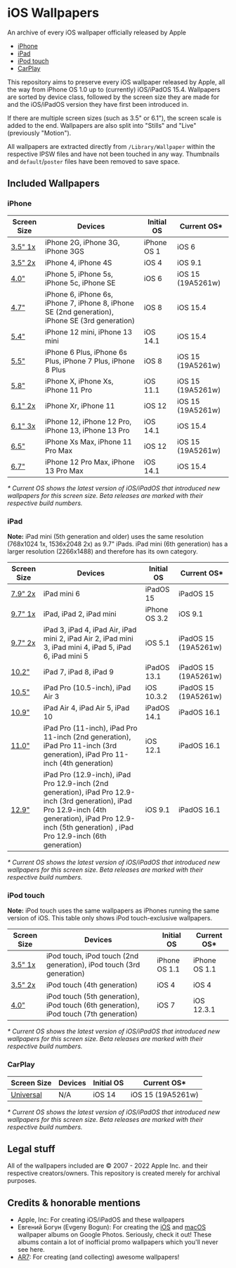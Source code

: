 # iOS Wallpapers
An archive of every iOS wallpaper officially released by Apple

- [iPhone](#iphone)
- [iPad](#ipad)
- [iPod touch](#ipod-touch)
- [CarPlay](#carplay)

This repository aims to preserve every iOS wallpaper released by Apple, all the way from iPhone OS 1.0 up to (currently) iOS/iPadOS 15.4.
Wallpapers are sorted by device class, followed by the screen size they are made for and the iOS/iPadOS version they have first been introduced in.

If there are multiple screen sizes (such as 3.5" or 6.1"), the screen scale is added to the end. Wallpapers are also split into "Stills" and "Live" (previously "Motion").

All wallpapers are extracted directly from `/Library/Wallpaper` within the respective IPSW files and have not been touched in any way. Thumbnails and `default`/`poster` files have been removed to save space.

## Included Wallpapers
### iPhone
| Screen Size | Devices | Initial OS | Current OS\* |
| -- | -- | -- | -- |
| [3.5" 1x](iPhone/3.5%22%20@1x) | iPhone 2G, iPhone 3G, iPhone 3GS | iPhone OS 1 | iOS 6 |
| [3.5" 2x](iPhone/3.5%22%20@2x) | iPhone 4, iPhone 4S | iOS 4 | iOS 9.1 |
| [4.0"](iPhone/4.0%22) | iPhone 5, iPhone 5s, iPhone 5c, iPhone SE | iOS 6 | iOS 15 (19A5261w) |
| [4.7"](iPhone/4.7%22) | iPhone 6, iPhone 6s, iPhone 7, iPhone 8, iPhone SE (2nd generation), iPhone SE (3rd generation) | iOS 8 | iOS 15.4 |
| [5.4"](iPhone/5.4%22) | iPhone 12 mini, iPhone 13 mini | iOS 14.1 | iOS 15.4 |
| [5.5"](iPhone/5.5%22) | iPhone 6 Plus, iPhone 6s Plus, iPhone 7 Plus, iPhone 8 Plus | iOS 8 | iOS 15 (19A5261w) |
| [5.8"](iPhone/5.8%22) | iPhone X, iPhone Xs, iPhone 11 Pro | iOS 11.1 | iOS 15 (19A5261w) |
| [6.1" 2x](iPhone/6.1%22%20%402x) | iPhone Xr, iPhone 11 | iOS 12 | iOS 15 (19A5261w) |
| [6.1" 3x](iPhone/6.1%22%20%403x) | iPhone 12, iPhone 12 Pro, iPhone 13, iPhone 13 Pro | iOS 14.1 | iOS 15.4 |
| [6.5"](iPhone/6.5%22) | iPhone Xs Max, iPhone 11 Pro Max | iOS 12 | iOS 15 (19A5261w) |
| [6.7"](iPhone/6.7%22) | iPhone 12 Pro Max, iPhone 13 Pro Max | iOS 14.1 | iOS 15.4 |

_\* Current OS shows the latest version of iOS/iPadOS that introduced new wallpapers for this screen size. Beta releases are marked with their respective build numbers._

### iPad
__Note:__ iPad mini (5th generation and older) uses the same resolution (768x1024 1x, 1536x2048 2x) as 9.7" iPads. iPad mini (6th generation) has a larger resolution (2266x1488) and therefore has its own category.

| Screen Size | Devices | Initial OS | Current OS\* |
| -- | -- | -- | -- |
| [7.9" 2x](iPad/7.9%22%20@2x) | iPad mini 6 | iPadOS 15 | iPadOS 15 |
| [9.7" 1x](iPad/9.7%22%20@1x) | iPad, iPad 2, iPad mini | iPhone OS 3.2 | iOS 9.1 |
| [9.7" 2x](iPad/9.7%22%20@2x) | iPad 3, iPad 4, iPad Air, iPad mini 2, iPad Air 2, iPad mini 3, iPad mini 4, iPad 5, iPad 6, iPad mini 5 | iOS 5.1 | iPadOS 15 (19A5261w) |
| [10.2"](iPad/10.2%22) | iPad 7, iPad 8, iPad 9 | iPadOS 13.1 | iPadOS 15 (19A5261w) |
| [10.5"](iPad/10.5%22) | iPad Pro (10.5-inch), iPad Air 3 | iOS 10.3.2 | iPadOS 15 (19A5261w) |
| [10.9"](iPad/10.9%22) | iPad Air 4, iPad Air 5, iPad 10 | iPadOS 14.1 | iPadOS 16.1 |
| [11.0"](iPad/11.0%22) | iPad Pro (11-inch), iPad Pro 11-inch (2nd generation), iPad Pro 11-inch (3rd generation), iPad Pro 11-inch (4th generation) | iOS 12.1 | iPadOS 16.1 |
| [12.9"](iPad/12.9%22) | iPad Pro (12.9-inch), iPad Pro 12.9-inch (2nd generation), iPad Pro 12.9-inch (3rd generation), iPad Pro 12.9-inch (4th generation), iPad Pro 12.9-inch (5th generation) , iPad Pro 12.9-inch (6th generation) | iOS 9.1 | iPadOS 16.1 |

_\* Current OS shows the latest version of iOS/iPadOS that introduced new wallpapers for this screen size. Beta releases are marked with their respective build numbers._

### iPod touch
__Note:__ iPod touch uses the same wallpapers as iPhones running the same version of iOS. This table only shows iPod touch-exclusive wallpapers.

| Screen Size | Devices | Initial OS | Current OS\* |
| -- | -- | -- | -- |
| [3.5" 1x](iPod%20touch/3.5%22%20%401x) | iPod touch, iPod touch (2nd generation), iPod touch (3rd generation) | iPhone OS 1.1 | iPhone OS 1.1 |
| [3.5" 2x](iPod%20touch/3.5%22%20%402x) | iPod touch (4th generation) | iOS 4 | iOS 4 |
| [4.0"](iPod%20touch/4.0%22) | iPod touch (5th generation), iPod touch (6th generation), iPod touch (7th generation) | iOS 7 | iOS 12.3.1 |

_\* Current OS shows the latest version of iOS/iPadOS that introduced new wallpapers for this screen size. Beta releases are marked with their respective build numbers._

### CarPlay

| Screen Size | Devices | Initial OS | Current OS\* |
| -- | -- | -- | -- |
| [Universal](CarPlay/Universal) | N/A | iOS 14 | iOS 15 (19A5261w) |

_\* Current OS shows the latest version of iOS/iPadOS that introduced new wallpapers for this screen size. Beta releases are marked with their respective build numbers._

## Legal stuff

All of the wallpapers included are © 2007 - 2022 Apple Inc. and their respective creators/owners. This repository is created merely for archival purposes.

## Credits & honorable mentions

* Apple, Inc: For creating iOS/iPadOS and these wallpapers
* Евгений Богун (Evgeny Bogun): For creating the [iOS](https://photos.google.com/share/AF1QipNi8VN2pw2Ya_xCV8eFgzEZmiXDy1-GwhXbqFtvXoH3HypF10as9puV8FdoVZpOZA?key=WkZjQTIxQTM5a01oZkNUYTE2ZllKTVJKZk1CMTR3) and [macOS](https://photos.google.com/share/AF1QipNNQyeVrqxBdNmBkq9ILswizuj-RYJFNt5GlxJZ90Y6hx0okrVSLKSnmFFbX7j5Mg?key=RV8tSXVJVGdfS1RIQUI0Q3RZZVhlTmw0WmhFZ2V3) wallpaper albums on Google Photos. Seriously, check it out! These albums contain a lot of inofficial promo wallpapers which you'll never see here.
* [AR7](https://twitter.com/AR72014): For creating (and collecting) awesome wallpapers!